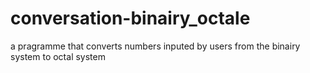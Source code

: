# conversation-binairy_octale
a pragramme that converts numbers inputed by users from the binairy system to octal system 
